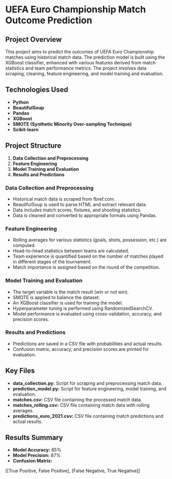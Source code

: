 # UEFA Euro Championship Match Outcome Prediction

## Project Overview
This project aims to predict the outcomes of UEFA Euro Championship matches using historical match data. The prediction model is built using the XGBoost classifier, enhanced with various features derived from match statistics and team performance metrics. The project involves data scraping, cleaning, feature engineering, and model training and evaluation.

## Technologies Used
- **Python**
- **BeautifulSoup**
- **Pandas**
- **XGBoost**
- **SMOTE (Synthetic Minority Over-sampling Technique)**
- **Scikit-learn**

## Project Structure
1. **Data Collection and Preprocessing**
2. **Feature Engineering**
3. **Model Training and Evaluation**
4. **Results and Predictions**

### Data Collection and Preprocessing
- Historical match data is scraped from fbref.com.
- BeautifulSoup is used to parse HTML and extract relevant data.
- Data includes match scores, fixtures, and shooting statistics.
- Data is cleaned and converted to appropriate formats using Pandas.

### Feature Engineering
- Rolling averages for various statistics (goals, shots, possession, etc.) are computed.
- Head-to-head statistics between teams are calculated.
- Team experience is quantified based on the number of matches played in different stages of the tournament.
- Match importance is assigned based on the round of the competition.

### Model Training and Evaluation
- The target variable is the match result (win or not win).
- SMOTE is applied to balance the dataset.
- An XGBoost classifier is used for training the model.
- Hyperparameter tuning is performed using RandomizedSearchCV.
- Model performance is evaluated using cross-validation, accuracy, and precision scores.

### Results and Predictions
- Predictions are saved in a CSV file with probabilities and actual results.
- Confusion matrix, accuracy, and precision scores are printed for evaluation.

## Key Files
- **data_collection.py:** Script for scraping and preprocessing match data.
- **prediction_model.py:** Script for feature engineering, model training, and evaluation.
- **matches.csv:** CSV file containing the processed match data.
- **matches_rolling.csv:** CSV file containing match data with rolling averages.
- **predictions_euro_2021.csv:** CSV file containing match predictions and actual results.

## Results Summary
- **Model Accuracy:** 85% 
- **Model Precision:** 87%
- **Confusion Matrix:**

[[True Positive, False Positive],
[False Negative, True Negative]]


